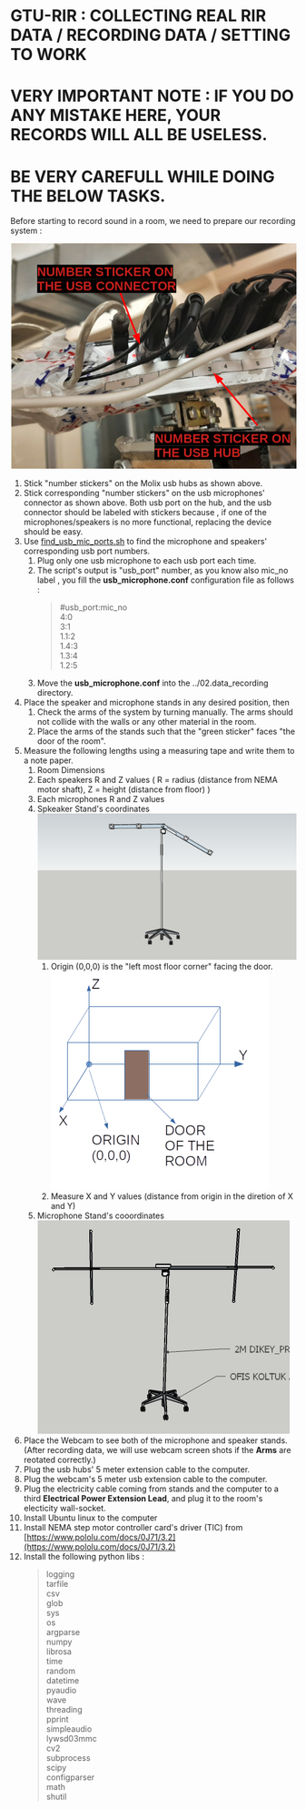 # GTU-RIR : COLLECTING REAL RIR DATA / RECORDING DATA / SETTING TO WORK

# VERY IMPORTANT NOTE : IF YOU DO ANY MISTAKE HERE, YOUR RECORDS WILL ALL BE USELESS. 
# BE VERY CAREFULL WHILE DOING THE BELOW TASKS. 
Before starting to record sound in a room, we need to prepare our recording system :

![number_sticker](number_stickers.png)

1. Stick "number stickers" on the Molix usb hubs as shown above.  
2. Stick corresponding "number stickers" on the usb microphones' connector as shown above. Both usb port on the hub, and the usb connector should be labeled with stickers because , if one of the microphones/speakers is no more functional, replacing the device should be easy.
3. Use [find_usb_mic_ports.sh](find_usb_mic_ports.sh) to find the microphone and speakers' corresponding usb port numbers. 
   1. Plug only one usb microphone to each usb port each time.
   2. The script's output is "usb_port" number, as you know also mic_no label , you fill the **usb_microphone.conf** configuration file as follows :
      >#usb_port:mic_no  
      >4:0  
      >3:1  
      >1.1:2  
      >1.4:3  
      >1.3:4  
      >1.2:5  
      >  
   3. Move the **usb_microphone.conf** into the ../02.data_recording directory.
4. Place the speaker and microphone stands in any desired position, then
   1. Check the arms of the system by turning manually. The arms should not collide with the walls or any other material in the room.
   2. Place the arms of the stands such that the "green sticker" faces "the door of the room".
5. Measure the following lengths using a measuring tape and write them to a note paper.
   1. Room Dimensions
   2. Each speakers R and Z values ( R = radius (distance from NEMA motor shaft), Z = height (distance from floor) )
   3. Each microphones R and Z values
   4. Spkeaker Stand's coordinates         
         ![speaker_stand](speaker_stand.png)  
      1. Origin (0,0,0) is the "left most floor corner" facing the door.   
         ![origin](origin.jpg)  
      2. Measure X and Y values (distance from origin in the diretion of X and Y)  
   5. Microphone Stand's cooordinates   
      ![microphone_stand](microphone_stand.png)  
6. Place the Webcam to see both of the microphone and speaker stands. (After recording data, we will use webcam screen shots if the **Arms** are reotated correctly.)
7. Plug the usb hubs' 5 meter extension cable to the computer.
8. Plug the webcam's 5 meter usb extension cable to the computer.
9.  Plug the electricity cable coming from stands and the computer to a third **Electrical Power Extension Lead**, and plug it to the room's electicity wall-socket.
10. Install Ubuntu linux to the computer
11. Install NEMA step motor controller card's driver (TIC) from [https://www.pololu.com/docs/0J71/3.2](https://www.pololu.com/docs/0J71/3.2)
12. Install the following python libs :
    >logging  
    >tarfile  
    >csv  
    >glob  
    >sys  
    >os  
    >argparse  
    >numpy  
    >librosa  
    >time    
    >random  
    >datetime  
    >pyaudio  
    >wave  
    >threading  
    >pprint  
    >simpleaudio  
    >lywsd03mmc  
    >cv2  
    >subprocess  
    >scipy  
    >configparser  
    >math  
    >shutil  




